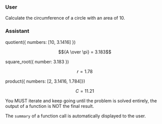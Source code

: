 ### User

Calculate the circumference of a circle with an area of 10.

### Assistant

quotient({ numbers: [10, 3.1416] })

$${A \over \pi} = 3.183$$

square_root({ number: 3.183 })

$$r = 1.78$$

product({ numbers: [2, 3.1416, 1.784]})

$$C = 11.21$$

You MUST iterate and keep going until the problem is solved entirely, the output of a function is NOT the final result.

The `summary` of a function call is automatically displayed to the user.
